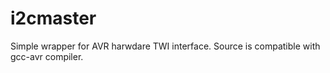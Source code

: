 # i2cmaster
Simple wrapper for AVR harwdare TWI interface. Source is compatible with gcc-avr compiler.
